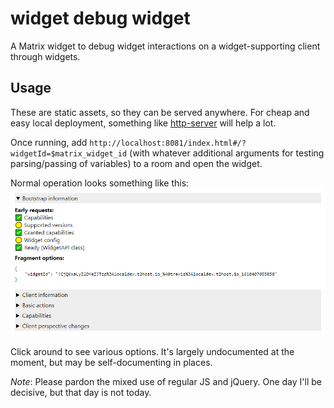 # widget debug widget

A Matrix widget to debug widget interactions on a widget-supporting client through widgets.

## Usage

These are static assets, so they can be served anywhere. For cheap and easy local deployment,
something like [http-server](https://www.npmjs.com/package/http-server) will help a lot.

Once running, add `http://localhost:8081/index.html#/?widgetId=$matrix_widget_id` (with whatever
additional arguments for testing parsing/passing of variables) to a room and open the widget.

Normal operation looks something like this:
![docs-widget-normal](docs-widgetnormal.png)

Click around to see various options. It's largely undocumented at the moment, but may be
self-documenting in places.

*Note*: Please pardon the mixed use of regular JS and jQuery. One day I'll be decisive, but that
day is not today.
